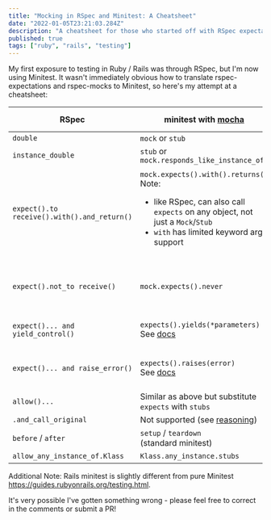 ```yaml
---
title: "Mocking in RSpec and Minitest: A Cheatsheet"
date: "2022-01-05T23:21:03.284Z"
description: "A cheatsheet for those who started off with RSpec expectations and mocks, and now need to translate that to Minitest."
published: true
tags: ["ruby", "rails", "testing"]
---
```


My first exposure to testing in Ruby / Rails was through RSpec, but I'm now using Minitest. It wasn't immediately obvious how to translate rspec-expectations and rspec-mocks to Minitest, so here's my attempt at a cheatsheet:

| RSpec                                       | minitest with [mocha](https://github.com/freerange/mocha)                                                                                                                               | minitest with [minitest/mocks](https://github.com/seattlerb/minitest#mocks-)                                                                                                                                                                                                 |
| ------------------------------------------- | --------------------------------------------------------------------------------------------------------------------------------------------------------------------------------------- | ---------------------------------------------------------------------------------------------------------------------------------------------------------------------------------------------------------------------------------------------------------------------------- |
| `double`                                    | `mock` or `stub`                                                                                                                                                                        | `Minitest::Mock.new`                                                                                                                                                                                                                                                         |
| `instance_double`                           | `stub` or `mock.responds_like_instance_of`                                                                                                                                              | Not supported                                                                                                                                                                                                                                                                |
| `expect().to receive().with().and_return()` | `mock.expects().with().returns()`<br/>Note:<ul><li>like RSpec, can also call `expects` on any object, not just a `Mock`/`Stub`</li><li>`with` has limited keyword arg support</li></ul> | `mock = Minitest::Mock.new`<br/>`mock.expects(:method, args, return)`<br/>`mock.verify`<br/>Note: cannot call `expects` on any Object, but make a Mock [delegate to an underlying object](https://github.com/seattlerb/minitest/blob/v5.15.0/lib/minitest/mock.rb#L120-L121) |
| `expect().not_to receive()`                 | `mock.expects().never`                                                                                                                                                                  | If it's a class, technically you could use [`Object#stub`](https://github.com/seattlerb/minitest/blob/v5.15.0/lib/minitest/mock.rb#L214) and raise in the val_or_callable                                                                                                    |
| `expect()... and yield_control()`           | `expects().yields(*parameters)` <br/>See [docs](https://www.rubydoc.info/github/floehopper/mocha/Mocha%2FExpectation:yields)                                                            | Not quite supported since return value is not a callable                                                                                                                                                                                                                     |
| `expect()... and raise_error()`             | `expects().raises(error)` <br/>See [docs](https://www.rubydoc.info/github/floehopper/mocha/Mocha%2FExpectation:raises)                                                                  | Can pass in a block (instead of expected args) to `expects` and raise there                                                                                                                                                                                                  |
| `allow()...`                                | Similar as above but substitute `expects` with `stubs`                                                                                                                                  | Can use [`Object#stub`](https://github.com/seattlerb/minitest/blob/v5.15.0/lib/minitest/mock.rb#L214) if it's a class                                                                                                                                                        |
| `.and_call_original`                        | Not supported (see [reasoning](https://github.com/freerange/mocha/issues/334))                                                                                                          | Not supported                                                                                                                                                                                                                                                                |
| `before` / `after`                          | `setup` / `teardown`<br/>(standard minitest)                                                                                                                                            | `setup` / `teardown` (standard minitest)                                                                                                                                                                                                                                     |
| `allow_any_instance_of.Klass`               | `Klass.any_instance.stubs`                                                                                                                                                              | Not supported                                                                                                                                                                                                                                                                |

Additional Note: Rails minitest is slightly different from pure Minitest https://guides.rubyonrails.org/testing.html.

It's very possible I've gotten something wrong - please feel free to correct in the comments or submit a PR!

